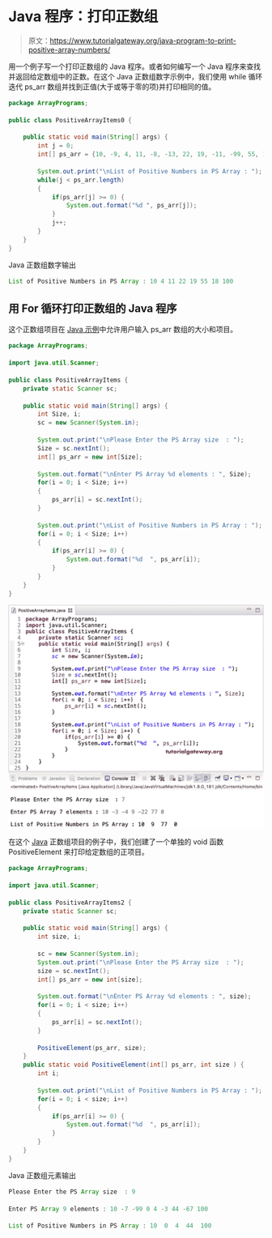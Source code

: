 # Java 程序：打印正数组

> 原文：<https://www.tutorialgateway.org/java-program-to-print-positive-array-numbers/>

用一个例子写一个打印正数组的 Java 程序。或者如何编写一个 Java 程序来查找并返回给定数组中的正数。在这个 Java 正数组数字示例中，我们使用 while 循环迭代 ps_arr 数组并找到正值(大于或等于零的项)并打印相同的值。

```java
package ArrayPrograms;

public class PositiveArrayItems0 {

	public static void main(String[] args) {
		int j = 0;
		int[] ps_arr = {10, -9, 4, 11, -8, -13, 22, 19, -11, -99, 55, 18, -65, 100};	

		System.out.print("\nList of Positive Numbers in PS Array : ");
		while(j < ps_arr.length) 
		{
			if(ps_arr[j] >= 0) {
				System.out.format("%d ", ps_arr[j]);
			}
			j++;
		}
	}
}
```

Java 正数组数字输出

```java
List of Positive Numbers in PS Array : 10 4 11 22 19 55 18 100 
```

## 用 For 循环打印正数组的 Java 程序

这个正数组项目在 [Java 示例](https://www.tutorialgateway.org/learn-java-programs/)中允许用户输入 ps_arr 数组的大小和项目。

```java
package ArrayPrograms;

import java.util.Scanner;

public class PositiveArrayItems {
	private static Scanner sc;

	public static void main(String[] args) {
		int Size, i;		
		sc = new Scanner(System.in);	

		System.out.print("\nPlease Enter the PS Array size  : ");
		Size = sc.nextInt();
		int[] ps_arr = new int[Size];

		System.out.format("\nEnter PS Array %d elements : ", Size);
		for(i = 0; i < Size; i++) 
		{
			ps_arr[i] = sc.nextInt();
		}

		System.out.print("\nList of Positive Numbers in PS Array : ");
		for(i = 0; i < Size; i++) 
		{
			if(ps_arr[i] >= 0) {
				System.out.format("%d  ", ps_arr[i]);
			}
		}
	}
}
```

![Java Program to Print Positive Array items 2](img/b5b22e93230b5ab73ec625dad5e33209.png)

在这个 [Java](https://www.tutorialgateway.org/java-tutorial/) 正数组项目的例子中，我们创建了一个单独的 void 函数 PositiveElement 来打印给定数组的正项目。

```java
package ArrayPrograms;

import java.util.Scanner;

public class PositiveArrayItems2 {
	private static Scanner sc;

	public static void main(String[] args) {
		int size, i;

		sc = new Scanner(System.in);		
		System.out.print("\nPlease Enter the PS Array size  : ");
		size = sc.nextInt();
		int[] ps_arr = new int[size];

		System.out.format("\nEnter PS Array %d elements : ", size);
		for(i = 0; i < size; i++) 
		{
			ps_arr[i] = sc.nextInt();
		}

		PositiveElement(ps_arr, size);
	}
	public static void PositiveElement(int[] ps_arr, int size ) {
		int i;

		System.out.print("\nList of Positive Numbers in PS Array : ");
		for(i = 0; i < size; i++) 
		{
			if(ps_arr[i] >= 0) {
				System.out.format("%d  ", ps_arr[i]);
			}
		}
	}
}
```

Java 正数组元素输出

```java
Please Enter the PS Array size  : 9

Enter PS Array 9 elements : 10 -7 -99 0 4 -3 44 -67 100

List of Positive Numbers in PS Array : 10  0  4  44  100 
```